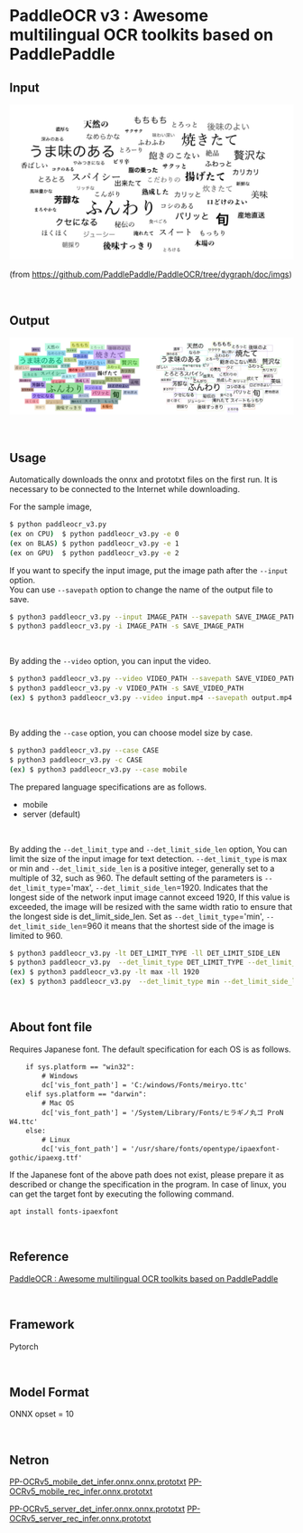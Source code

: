 # PaddleOCR v3 : Awesome multilingual OCR toolkits based on PaddlePaddle

## Input

![input image](input.jpg)

(from https://github.com/PaddlePaddle/PaddleOCR/tree/dygraph/doc/imgs)

<br/>

## Output

![output_image](output.png)

<br/>

## Usage

Automatically downloads the onnx and prototxt files on the first run.
It is necessary to be connected to the Internet while downloading.

For the sample image,
``` bash
$ python paddleocr_v3.py
(ex on CPU)  $ python paddleocr_v3.py -e 0
(ex on BLAS) $ python paddleocr_v3.py -e 1
(ex on GPU)  $ python paddleocr_v3.py -e 2
```

If you want to specify the input image, put the image path after the `--input` option.  
You can use `--savepath` option to change the name of the output file to save.
```bash
$ python3 paddleocr_v3.py --input IMAGE_PATH --savepath SAVE_IMAGE_PATH
$ python3 paddleocr_v3.py -i IMAGE_PATH -s SAVE_IMAGE_PATH
```

<br/>

By adding the `--video` option, you can input the video.
```bash
$ python3 paddleocr_v3.py --video VIDEO_PATH --savepath SAVE_VIDEO_PATH
$ python3 paddleocr_v3.py -v VIDEO_PATH -s SAVE_VIDEO_PATH
(ex) $ python3 paddleocr_v3.py --video input.mp4 --savepath output.mp4
```

<br/>

By adding the `--case` option, you can choose model size by case.
```bash
$ python3 paddleocr_v3.py --case CASE
$ python3 paddleocr_v3.py -c CASE
(ex) $ python3 paddleocr_v3.py --case mobile
```

The prepared language specifications are as follows.
  - mobile
  - server (default)

<br/>

By adding the `--det_limit_type` and `--det_limit_side_len` option, You can limit the size of the input image for text detection.
`--det_limit_type` is max or min and `--det_limit_side_len` is a positive integer, generally set to a multiple of 32, such as 960.
The default setting of the parameters is `--det_limit_type`='max', `--det_limit_side_len`=1920. Indicates that the longest side of the network input image cannot exceed 1920, If this value is exceeded, the image will be resized with the same width ratio to ensure that the longest side is det_limit_side_len.
Set as `--det_limit_type`='min', `--det_limit_side_len`=960 it means that the shortest side of the image is limited to 960.
```bash
$ python3 paddleocr_v3.py -lt DET_LIMIT_TYPE -ll DET_LIMIT_SIDE_LEN
$ python3 paddleocr_v3.py  --det_limit_type DET_LIMIT_TYPE --det_limit_side_len DET_LIMIT_SIDE_LEN
(ex) $ python3 paddleocr_v3.py -lt max -ll 1920
(ex) $ python3 paddleocr_v3.py  --det_limit_type min --det_limit_side_len 960
```

<br/>

## About font file

Requires Japanese font.
The default specification for each OS is as follows.

```
    if sys.platform == "win32":
        # Windows
        dc['vis_font_path'] = 'C:/windows/Fonts/meiryo.ttc'
    elif sys.platform == "darwin":
        # Mac OS
        dc['vis_font_path'] = '/System/Library/Fonts/ヒラギノ丸ゴ ProN W4.ttc'
    else:
        # Linux
        dc['vis_font_path'] = '/usr/share/fonts/opentype/ipaexfont-gothic/ipaexg.ttf'
```

If the Japanese font of the above path does not exist, please prepare it as described or change the specification in the program.
In case of linux, you can get the target font by executing the following command.

```
apt install fonts-ipaexfont
```

<br/>

## Reference

[PaddleOCR : Awesome multilingual OCR toolkits based on PaddlePaddle](https://github.com/PaddlePaddle/PaddleOCR)

<br/>

## Framework

Pytorch

<br/>

## Model Format

ONNX opset = 10

<br/>

## Netron

[PP-OCRv5_mobile_det_infer.onnx.onnx.prototxt](https://netron.app/?url=https://storage.googleapis.com/ailia-models/paddle_ocr/PP-OCRv5_mobile_det_infer.onnx.onnx.prototxt)
[PP-OCRv5_mobile_rec_infer.onnx.prototxt](https://netron.app/?url=https://storage.googleapis.com/ailia-models/paddle_ocr/PP-OCRv5_mobile_rec_infer.onnx.prototxt)

[PP-OCRv5_server_det_infer.onnx.onnx.prototxt](https://netron.app/?url=https://storage.googleapis.com/ailia-models/paddle_ocr/PP-OCRv5_server_det_infer.onnx.onnx.prototxt)
[PP-OCRv5_server_rec_infer.onnx.prototxt](https://netron.app/?url=https://storage.googleapis.com/ailia-models/paddle_ocr/PP-OCRv5_server_rec_infer.onnx.prototxt)
